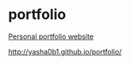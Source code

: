 # portfolio

[Personal portfolio website](http://yasha0b1.github.io/portfolio/) 

http://yasha0b1.github.io/portfolio/